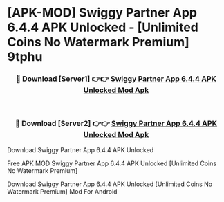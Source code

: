 # [APK-MOD] Swiggy Partner App 6.4.4 APK Unlocked - [Unlimited Coins No Watermark Premium] 9tphu



<div align="center">
<h3>🔴 Download [Server1] 👉👉 <a href="https://momento.my/?title=Swiggy_Partner_App_6.4.4_APK_Unlocked">Swiggy Partner App 6.4.4 APK Unlocked Mod Apk</a></h3><br>

<h3>🔴 Download [Server2] 👉👉 <a href="https://momento.my/?title=Swiggy_Partner_App_6.4.4_APK_Unlocked">Swiggy Partner App 6.4.4 APK Unlocked Mod Apk</a></h3>
</div>



Download Swiggy Partner App 6.4.4 APK Unlocked 

Free APK MOD Swiggy Partner App 6.4.4 APK Unlocked [Unlimited Coins No Watermark Premium]

Download Swiggy Partner App 6.4.4 APK Unlocked [Unlimited Coins No Watermark Premium] Mod For Android
